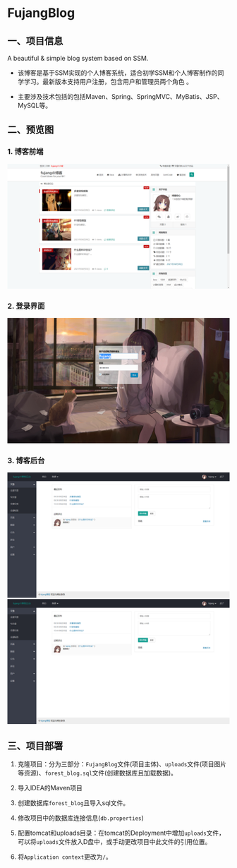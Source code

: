 # FujangBlog

## 一、项目信息

A beautiful &amp; simple blog system based on SSM.

+ 该博客是基于SSM实现的个人博客系统，适合初学SSM和个人博客制作的同学学习。最新版本支持用户注册，包含用户和管理员两个角色 。

+ 主要涉及技术包括的包括Maven、Spring、SpringMVC、MyBatis、JSP、MySQL等。

## 二、预览图

### 1. 博客前端
![](https://github.com/fujang/FujangBlog/blob/master/else/photos/P1.png)
### 2. 登录界面
![](https://github.com/fujang/FujangBlog/blob/master/else/photos/P2.png)

### 3. 博客后台
![](https://github.com/fujang/FujangBlog/blob/master/else/photos/P3.png)
![](https://github.com/fujang/FujangBlog/blob/master/else/photos/P3.png)
## 三、项目部署

1. 克隆项目：分为三部分：``FujangBlog``文件(项目主体)、``uploads``文件(项目图片等资源)、``forest_blog.sql``文件(创建数据库且加载数据)。

2. 导入IDEA的Maven项目

3. 创建数据库``forest_blog``且导入sql文件。

4. 修改项目中的数据库连接信息(``db.properties``)

5. 配置tomcat和uploads目录：在tomcat的Deployment中增加``uploads``文件，可以将``uploads``文件放入D盘中，或手动更改项目中此文件的引用位置。

6. 将``Application context``更改为``/``。

   
